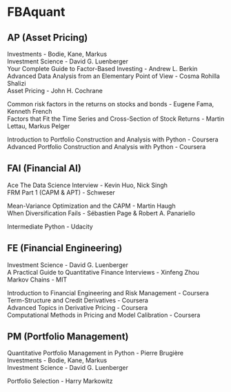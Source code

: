 # FBAquant

## AP (Asset Pricing)
Investments - Bodie, Kane, Markus  
Investment Science - David G. Luenberger  
Your Complete Guide to Factor-Based Investing - Andrew L. Berkin  
Advanced Data Analysis from an Elementary Point of View - Cosma Rohilla Shalizi  
Asset Pricing - John H. Cochrane  

Common risk factors in the returns on stocks and bonds - Eugene Fama, Kenneth French  
Factors that Fit the Time Series and Cross-Section of Stock Returns - Martin Lettau, Markus Pelger  

Introduction to Portfolio Construction and Analysis with Python - Coursera  
Advanced Portfolio Construction and Analysis with Python - Coursera  

## FAI (Financial AI)
Ace The Data Science Interview - Kevin Huo, Nick Singh  
FRM Part 1 (CAPM & APT) - Schweser  

Mean-Variance Optimization and the CAPM - Martin Haugh  
When Diversification Fails - Sébastien Page & Robert A. Panariello

Intermediate Python - Udacity  

## FE (Financial Engineering)
Investment Science - David G. Luenberger  
A Practical Guide to Quantitative Finance Interviews - Xinfeng Zhou  
Markov Chains - MIT

Introduction to Financial Engineering and Risk Management - Coursera  
Term-Structure and Credit Derivatives - Coursera  
Advanced Topics in Derivative Pricing - Coursera  
Computational Methods in Pricing and Model Calibration - Coursera  

## PM (Portfolio Management)
Quantitative Portfolio Management in Python - Pierre Brugière  
Investments - Bodie, Kane, Markus  
Investment Science - David G. Luenberger  

Portfolio Selection - Harry Markowitz  
